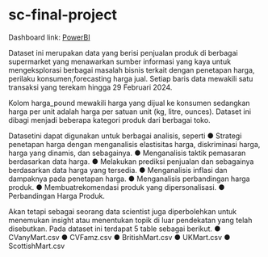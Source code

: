 # sc-final-project

Dashboard link:  [PowerBI](https://app.powerbi.com/view?r=eyJrIjoiNmI2YzM1ODAtNWQ0YS00ZjVhLTg1NWItZjA3NjY4MjYzZTQ0IiwidCI6ImRlOTVkMDk4LWE3OGMtNGE1MS1iMDQ1LTJjOWYyYzQwYzc1MyIsImMiOjEwfQ%3D%3D) 

Dataset ini merupakan data yang berisi penjualan produk di berbagai supermarket yang
menawarkan sumber informasi yang kaya untuk mengeksplorasi berbagai masalah bisnis
terkait dengan penetapan harga, perilaku konsumen,forecasting harga jual. Setiap baris
data mewakili satu transaksi yang terekam hingga 29 Februari 2024. 

Kolom harga_pound mewakili harga yang dijual ke konsumen sedangkan harga per unit adalah harga per
satuan unit (kg, litre, ounces). Dataset ini dibagi menjadi beberapa kategori produk dari berbagai toko.

Datasetini dapat digunakan untuk berbagai analisis, seperti
● Strategi penetapan harga dengan menganalisis elastisitas harga, diskriminasi
harga, harga yang dinamis, dan sebagainya.
● Menganalisis taktik pemasaran berdasarkan data harga.
● Melakukan prediksi penjualan dan sebagainya berdasarkan data harga yang
tersedia.
● Menganalisis inflasi dan dampaknya pada penetapan harga.
● Menganalisis perbandingan harga produk.
● Membuatrekomendasi produk yang dipersonalisasi.
● Perbandingan Harga Produk.

Akan tetapi sebagai seorang data scientist juga diperbolehkan untuk menemukan insight
atau menentukan topik di luar pendekatan yang telah disebutkan. Pada dataset ini
terdapat 5 table sebagai berikut.
● CVanyMart.csv
● CVFamz.csv
● BritishMart.csv
● UKMart.csv
● ScottishMart.csv
